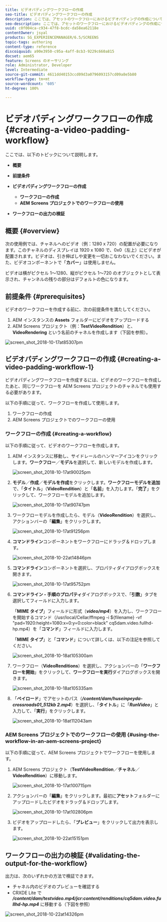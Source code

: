 ```yaml
---
title: ビデオパディングワークフローの作成
seo-title: ビデオパディングワークフローの作成
description: ここでは、アセットのワークフローにおけるビデオパディングの作成について説明します。
seo-description: ここでは、アセットのワークフローにおけるビデオパディングの作成について説明します。
uuid: c0f004ca-c934-47f8-bcdc-da58ea62118e
contentOwner: jsyal
products: SG_EXPERIENCEMANAGER/6.5/SCREENS
topic-tags: authoring
content-type: reference
discoiquuid: a90e3950-c95a-4aff-8cb3-9229c660a815
docset: aem65
feature: Screens のオーサリング
role: Administrator, Developer
level: Intermediate
source-git-commit: 4611dd40153ccd09d3a0796093157cd09a8e5b80
workflow-type: tm+mt
source-wordcount: '605'
ht-degree: 100%

---
```



# ビデオパディングワークフローの作成 {#creating-a-video-padding-workflow}

ここでは、以下のトピックについて説明します。

* **概要**
* **前提条件**
* **ビデオパディングワークフローの作成**
   * **ワークフローの作成**
   * **AEM Screens プロジェクトでのワークフローの使用**

* **ワークフローの出力の検証**

## 概要 {#overview}

次の使用例では、チャネルへのビデオ（例：1280 x 720）の配置が必要になります。このチャネルのディスプレイは 1920 x 1080 で、0x0（左上）にビデオが配置されます。ビデオは、引き伸ばしや変更を一切おこなわないでください。また、ビデオコンポーネントで「**カバー**」は使用しません。

ビデオは横がピクセル 1～1280、縦がピクセル 1～720 のオブジェクトとして表示され、チャンネルの残りの部分はデフォルトの色になります。

## 前提条件 {#prerequisites}

ビデオのワークフローを作成する前に、次の前提条件を満たしてください。

1. AEM インスタンスの **Assets** フォルダーにビデオをアップロードする
1. AEM Screens プロジェクト（例：**TestVideoRendition**）と、**VideoRendering** という名前のチャネルを作成します（下図を参照）。

![screen_shot_2018-10-17at85307pm](assets/screen_shot_2018-10-17at85307pm.png)

## ビデオパディングワークフローの作成 {#creating-a-video-padding-workflow-1}

ビデオパディングワークフローを作成するには、ビデオのワークフローを作成したあと、同じワークフローを AEM Screens プロジェクトのチャネルでも使用する必要があります。

以下の手順に従って、ワークフローを作成して使用します。

1. ワークフローの作成
1. AEM Screens プロジェクトでのワークフローの使用

### ワークフローの作成 {#creating-a-workflow}

以下の手順に従って、ビデオのワークフローを作成します。

1. AEM インスタンスに移動し、サイドレールのハンマーアイコンをクリックします。**ワークフロー**／**モデル**&#x200B;を選択して、新しいモデルを作成します。

   ![screen_shot_2018-10-17at90025pm](assets/screen_shot_2018-10-17at90025pm.png)

1. **モデル**／**作成**／**モデルを作成**&#x200B;をクリックします。**ワークフローモデルを追加**&#x200B;で、「**タイトル**」（**VideoRendition**）と「**名前**」を入力します。「**完了**」をクリックして、ワークフローモデルを追加します。

   ![screen_shot_2018-10-17at90747pm](assets/screen_shot_2018-10-17at90747pm.png)

1. ワークフローモデルを作成したら、モデル（**VideoRendition**）を選択し、アクションバーの「**編集**」をクリックします。

   ![screen_shot_2018-10-17at91256pm](assets/screen_shot_2018-10-17at91256pm.png)

1. **コマンドライン**&#x200B;コンポーネントをワークフローにドラッグ＆ドロップします。

   ![screen_shot_2018-10-22at14846pm](assets/screen_shot_2018-10-22at14846pm.png)

1. **コマンドライン**&#x200B;コンポーネントを選択し、プロパティダイアログボックスを開きます。

   ![screen_shot_2018-10-17at95752pm](assets/screen_shot_2018-10-17at95752pm.png)

1. **コマンドライン - 手順のプロパティ**&#x200B;ダイアログボックスで、「**引数**」タブを選択してフィールドに入力します。

   「**MIME タイプ**」フィールドに形式（***video/mp4***）を入力し、ワークフローを開始するコマンド（/usr/local/Cellar/ffmpeg -i ${filename} -vf &quot;pad=1920:height=1080:x=0:y=0:color=black&quot; cq5dam.video.fullhd-hp.mp4）を「**コマンド**」フィールドに入力します。

   「**MIME タイプ**」と「**コマンド**」について詳しくは、以下の注記を参照してください。

   ![screen_shot_2018-10-18at105300am](assets/screen_shot_2018-10-18at105300am.png)

1. ワークフロー（**VideoRenditions**）を選択し、アクションバーの「**ワークフローを開始**」をクリックして、**ワークフローを実行**&#x200B;ダイアログボックスを開きます。

   ![screen_shot_2018-10-18at105335am](assets/screen_shot_2018-10-18at105335am.png)

1. 「**ペイロード**」でアセットのパス（***/content/dam/huseinpeyda-crossroads01_512kb 2.mp4***）を選択し、「**タイトル**」に「***RunVideo***」と入力して、「**実行**」をクリックします。

   ![screen_shot_2018-10-18at112043am](assets/screen_shot_2018-10-18at112043am.png)

### AEM Screens プロジェクトでのワークフローの使用 {#using-the-workflow-in-an-aem-screens-project}

以下の手順に従って、AEM Screens プロジェクトでワークフローを使用します。

1. AEM Screens プロジェクト（**TestVideoRendition**／**チャネル**／**VideoRendition**）に移動します。

   ![screen_shot_2018-10-17at100715pm](assets/screen_shot_2018-10-17at100715pm.png)

1. アクションバーの「**編集**」をクリックします。最初に&#x200B;**アセット**&#x200B;フォルダーにアップロードしたビデオをドラッグ＆ドロップします。

   ![screen_shot_2018-10-17at102806pm](assets/screen_shot_2018-10-17at102806pm.png)

1. ビデオをアップロードしたら、「**プレビュー**」をクリックして出力を表示します。

   ![screen_shot_2018-10-22at15151pm](assets/screen_shot_2018-10-22at15151pm.png)

## ワークフローの出力の検証 {#validating-the-output-for-the-workflow}

出力は、次のいずれかの方法で検証できます。

* チャネル内のビデオのプレビューを確認する
* CRXDE Lite で ***/content/dam/testvideo.mp4/jcr:content/renditions/cq5dam.video.fullhd-hp.mp4*** に移動する（下図を参照）

![screen_shot_2018-10-22at14326pm](assets/screen_shot_2018-10-22at14326pm.png)

